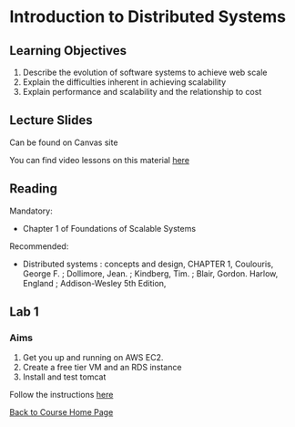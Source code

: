 # Introduction to Distributed Systems

## Learning Objectives

1. Describe the evolution of software systems to achieve web scale
1. Explain the difficulties inherent in achieving scalability
1. Explain performance and scalability and the relationship to cost

## Lecture Slides
Can be found on Canvas site

You can find video lessons on this material [here](https://sites.google.com/view/scalability/lessons)

## Reading
Mandatory: 
- Chapter 1 of Foundations of Scalable Systems

Recommended:
- Distributed systems : concepts and design, CHAPTER 1, Coulouris, George F. ; Dollimore, Jean. ; Kindberg, Tim. ; Blair, Gordon.
Harlow, England ; Addison-Wesley 5th Edition, 

## Lab 1
### Aims
1. Get you up and running on AWS EC2. 
2. Create a free tier VM and an RDS instance
3. Install and test tomcat

Follow the instructions [here](https://gortonator.github.io/bsds-6650/labs/lab-1)


[Back to Course Home Page](https://gortonator.github.io/bsds-6650/)

